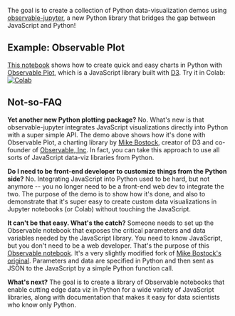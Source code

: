 
The goal is to create a collection of Python data-visualization demos using
[observable-jupyter](https://github.com/thomasballinger/observable-jupyter), a new Python library
that bridges the gap between JavaScript and Python!

## Example: Observable Plot

[This notebook](https://github.com/pbogden/observable-jupyter-demos/blob/main/notebooks/observable_plot.ipynb) 
shows how to create quick and easy charts in Python with 
[Observable Plot](https://observablehq.com/@observablehq/plot), 
which is a JavaScript library built with [D3](https://github.com/d3/d3#d3-data-driven-documents).
Try it in Colab: [![Colab](https://colab.research.google.com/assets/colab-badge.svg)](https://colab.research.google.com/github/pbogden/observable-jupyter-demos/blob/master/notebooks/observable_plot.ipynb)

## Not-so-FAQ

**Yet another new Python plotting package?** No. What's new is that observable-jupyter integrates
JavaScript visualizations directly into Python with a super simple API. 
The demo above shows how it's done with Observable Plot,
a charting library by [Mike Bostock](https://observablehq.com/@mbostock), creator of D3 and co-founder
of [Observable, Inc](http://observablehq.com).
In fact, you can take this approach to use all sorts of JavaScript data-viz libraries from Python.

**Do I need to be front-end developer to customize things from the Python side?**
No. Integrating JavaScript into Python used to be hard, but not anymore -- 
you no longer need to be a front-end web dev to integrate the two.
The purpose of the demo is to show how it's done, and also to demonstrate that it's super easy to create 
custom data visualizations in Jupyter notebooks (or Colab) without touching the JavaScript.

**It can't be that easy. What's the catch?**
Someone needs to set up the Observable notebook that exposes the critical parameters and data variables 
needed by the JavaScript library. You need to know JavaScript, but you don't need to be a web developer.
That's the purpose of this [Observable notebook](https://observablehq.com/@pbogden/observable-plot-jupyter).
It's a very slightly modified fork of [Mike Bostock's original](https://observablehq.com/@observablehq/plot).
Parameters and data are specified in Python and then sent as JSON to the JavaScript by a simple
Python function call.

**What's next?**
The goal is to create a library of Observable notebooks that enable cutting edge data viz in Python
for a wide variety of JavaScript libraries, along with documentation that makes it easy for data 
scientists who know only Python.
